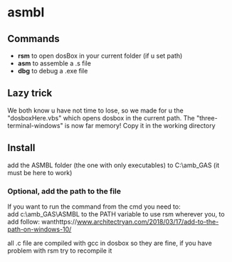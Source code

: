 # asmbl

## Commands

- __rsm__ to open dosBox in your current folder (if u set path)
- __asm__ to assemble a .s file
- __dbg__ to debug a .exe file

## Lazy trick
We both know u have not time to lose, so we made for u the "dosboxHere.vbs" which opens dosbox in the current path. The "three-terminal-windows" is now far memory! Copy it in the working directory

## Install
add the ASMBL folder (the one with only executables) to C:\amb_GAS (it must be here to work)




### Optional, add the path to the file
If you want to run the command from the cmd you need to:<br>
add c:\amb_GAS\ASMBL to the PATH variable to use rsm wherever you, to add follow: wanthttps://www.architectryan.com/2018/03/17/add-to-the-path-on-windows-10/	

all .c file are compiled with gcc in dosbox so they are fine, if you have problem with rsm try to recompile it
